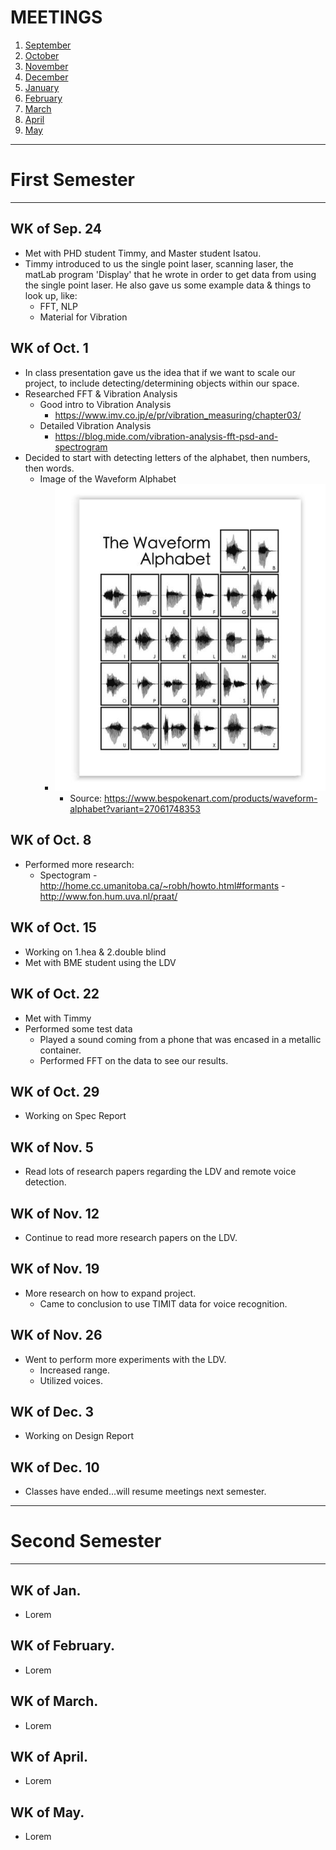 # MEETINGS
1. [September](#sep)
2. [October](#oct)
3. [November](#nov)
4. [December](#dec)
5. [January](#jan)
6. [February](#feb)
7. [March](#mar)
8. [April](#apr)
9. [May](#may)
---
# First Semester
---
<a name="sep"></a>
## WK of Sep. 24 

- Met with PHD student Timmy, and Master student Isatou.
- Timmy introduced to us the single point laser, scanning laser, the matLab program 'Display' that he wrote in order to get data from using the single point laser. He also gave us some example data & things to look up, like:
	- FFT, NLP
	- Material for Vibration

<a name="oct"></a>
## WK of Oct. 1

- In class presentation gave us the idea that if we want to scale our project, to include detecting/determining objects within our space.
- Researched FFT & Vibration Analysis
	- Good intro to Vibration Analysis
		- https://www.imv.co.jp/e/pr/vibration_measuring/chapter03/
	- Detailed Vibration Analysis
		- https://blog.mide.com/vibration-analysis-fft-psd-and-spectrogram
- Decided to start with detecting letters of the alphabet, then numbers, then words.
	- Image of the Waveform Alphabet
		- ![Waveform Alphabet](wfAlpha.jpg)
			- Source: https://www.bespokenart.com/products/waveform-alphabet?variant=27061748353

## WK of Oct. 8

- Performed more research:
	- Spectogram
		-http://home.cc.umanitoba.ca/~robh/howto.html#formants
		-http://www.fon.hum.uva.nl/praat/

## WK of Oct. 15

- Working on 1.hea & 2.double blind
- Met with BME student using the LDV

## WK of Oct. 22

- Met with Timmy
- Performed some test data
  - Played a sound coming from a phone that was encased in a metallic container.
  - Performed FFT on the data to see our results.

## WK of Oct. 29

- Working on Spec Report

<a name="nov"></a>
## WK of Nov. 5 

- Read lots of research papers regarding the LDV and remote voice detection.

## WK of Nov. 12

- Continue to read more research papers on the LDV. 

## WK of Nov. 19

- More research on how to expand project. 
    - Came to conclusion to use TIMIT data for voice recognition. 

## WK of Nov. 26

- Went to perform more experiments with the LDV.
    - Increased range.
    - Utilized voices.

<a name="dec"></a>
## WK of Dec. 3 

- Working on Design Report

## WK of Dec. 10

- Classes have ended...will resume meetings next semester.
---
# Second Semester
---
<a name="jan"></a>
## WK of Jan.

- Lorem 

<a name="feb"></a>
## WK of February.

- Lorem 

<a name="mar"></a>
## WK of March.

- Lorem 

<a name="apr"></a>
## WK of April.

- Lorem 

<a name="may"></a>
## WK of May.

- Lorem 

